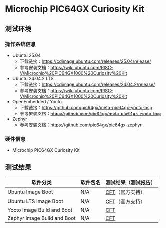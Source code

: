 # Microchip PIC64GX Curiosity Kit

## 测试环境

### 操作系统信息

- Ubuntu 25.04
    - 下载链接：https://cdimage.ubuntu.com/releases/25.04/release/
    - 参考安装文档：https://wiki.ubuntu.com/RISC-V/Microchip%20PIC64GX1000%20Curiosity%20Kit
- Ubuntu 24.04.2 LTS
    - 下载链接：https://cdimage.ubuntu.com/releases/24.04.2/release/
    - 参考安装文档：https://wiki.ubuntu.com/RISC-V/Microchip%20PIC64GX1000%20Curiosity%20Kit
- OpenEmbedded / Yocto
    - 下载链接：https://github.com/pic64gx/meta-pic64gx-yocto-bsp
    - 参考安装文档：https://github.com/pic64gx/meta-pic64gx-yocto-bsp
- Zephyr
    - 参考安装文档：https://github.com/pic64gx/pic64gx-zephyr

### 硬件信息

- Microchip PIC64GX Curiosity Kit

## 测试结果

| 软件分类                    | 软件包名 | 测试结果（测试报告）      |
| --------------------------- | -------- | ------------------------- |
| Ubuntu Image Boot           | N/A      | [CFT][Ubuntu]（官方支持） |
| Ubuntu LTS Image Boot       | N/A      | [CFT][Ubuntu LTS]（官方支持） |
| Yocto Image Build and Boot  | N/A      | [CFT][Yocto]              |
| Zephyr Image Build and Boot | N/A      | [CFT][Zephyr]             |

[Ubuntu]: ./Ubuntu/README_zh.md
[Ubuntu LTS]: ./Ubuntu/README_LTS_zh.md
[Yocto]: ./Yocto/README_zh.md
[Zephyr]: ./Zephyr/README_zh.md